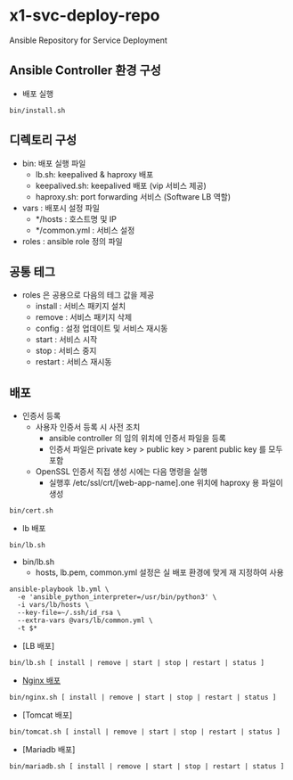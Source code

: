 # x1-svc-deploy-repo
Ansible Repository for Service Deployment

## Ansible Controller 환경 구성
- 배포 실행 
```
bin/install.sh
```
## 디렉토리 구성
- bin: 배포 실행 파일
  - lb.sh: keepalived & haproxy 배포
  - keepalived.sh: keepalived 배포 (vip 서비스 제공)
  - haproxy.sh: port forwarding 서비스 (Software LB 역할)
- vars : 배포시 설정 파일
  - */hosts : 호스트명 및 IP
  - */common.yml : 서비스 설정
- roles : ansible role 정의 파일

## 공통 테그
- roles 은 공용으로 다음의 테그 값을 제공
  - install : 서비스 패키지 설치
  - remove : 서비스 패키지 삭제
  - config : 설정 업데이트 및 서비스 재시동
  - start : 서비스 시작
  - stop : 서비스 중지
  - restart : 서비스 재시동
  
## 배포
- 인증서 등록
  - 사용자 인증서 등록 시 사전 조치
    - ansible controller 의 임의 위치에 인증서 파일을 등록
    - 인증서 파일은 private key > public key > parent public key 를 모두 포함
  - OpenSSL 인증서 직접 생성 시에는 다음 명령을 실행
    - 실행후 /etc/ssl/crt/[web-app-name].one 위치에 haproxy 용 파일이 생성
```
bin/cert.sh
```
- lb 배포
```
bin/lb.sh
```
- bin/lb.sh 
  - hosts, lb.pem, common.yml 설정은 실 배포 환경에 맞게 재 지정하여 사용
```
ansible-playbook lb.yml \
  -e 'ansible_python_interpreter=/usr/bin/python3' \
  -i vars/lb/hosts \
  --key-file=~/.ssh/id_rsa \
  --extra-vars @vars/lb/common.yml \
  -t $*
```
- [LB 배포]
```
bin/lb.sh [ install | remove | start | stop | restart | status ]
```
- [Nginx 배포](docs/nginx.md)
```
bin/nginx.sh [ install | remove | start | stop | restart | status ]
```
- [Tomcat 배포]
```
bin/tomcat.sh [ install | remove | start | stop | restart | status ]
```
- [Mariadb 배포]
```
bin/mariadb.sh [ install | remove | start | stop | restart | status ]
```

